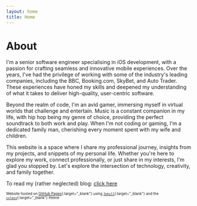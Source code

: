 ```yaml
---
layout: home
title: Home
---
```


# About

I'm a senior software engineer specialising in iOS development, with a passion for crafting seamless and innovative mobile experiences. Over the years, I've had the privilege of working with some of the industry's leading companies, including the BBC, Booking.com, SkyBet, and Auto Trader. These experiences have honed my skills and deepened my understanding of what it takes to deliver high-quality, user-centric software.

Beyond the realm of code, I'm an avid gamer, immersing myself in virtual worlds that challenge and entertain. Music is a constant companion in my life, with hip hop being my genre of choice, providing the perfect soundtrack to both work and play. When I'm not coding or gaming, I'm a dedicated family man, cherishing every moment spent with my wife and children.

This website is a space where I share my professional journey, insights from my projects, and snippets of my personal life. Whether you're here to explore my work, connect professionally, or just share in my interests, I'm glad you stopped by. Let's explore the intersection of technology, creativity, and family together.

To read my (rather neglected) blog: [click here](posts)

<sup><sub>Website hosted on [GitHub Pages](https://docs.github.com/en/pages){:target="_blank"} using [`Jekyll`](https://jekyllrb.com){:target="_blank"} and the [`cvless`](https://jamstackthemes.dev/theme/jekyll-cvless/){:target="_blank"} theme</sub></sup>

